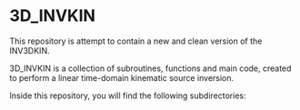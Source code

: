 # 3D_INVKIN

This repository is attempt to contain a new and clean version of the INV3DKIN.

3D_INVKIN is a collection of subroutines, functions and main code, created to perform a linear time-domain kinematic source inversion.

Inside this repository, you will find the following subdirectories:

